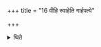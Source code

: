 +++
title = "16 वीहि स्वाहेति गार्हपत्ये"

+++

<details><summary>थिते</summary>

वीहि स्वाहेति गार्हपत्ये हुत्वा दक्षिणाग्नेरेकोल्मुक्तं धूपायद्धरति १६
</details>
